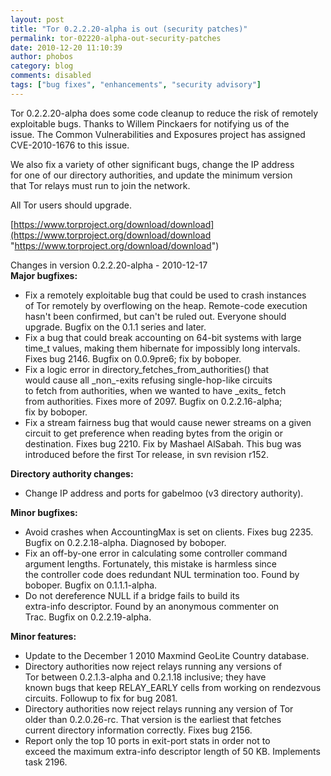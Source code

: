 ```yaml
---
layout: post
title: "Tor 0.2.2.20-alpha is out (security patches)"
permalink: tor-02220-alpha-out-security-patches
date: 2010-12-20 11:10:39
author: phobos
category: blog
comments: disabled
tags: ["bug fixes", "enhancements", "security advisory"]
---
```


Tor 0.2.2.20-alpha does some code cleanup to reduce the risk of remotely  
 exploitable bugs. Thanks to Willem Pinckaers for notifying us of the  
 issue. The Common Vulnerabilities and Exposures project has assigned  
 CVE-2010-1676 to this issue.

We also fix a variety of other significant bugs, change the IP address  
 for one of our directory authorities, and update the minimum version  
 that Tor relays must run to join the network.

All Tor users should upgrade.

[https://www.torproject.org/download/download](https://www.torproject.org/download/download "https://www.torproject.org/download/download")

Changes in version 0.2.2.20-alpha - 2010-12-17  
 **Major bugfixes:**

<!-- more -->

-   Fix a remotely exploitable bug that could be used to crash instances  
     of Tor remotely by overflowing on the heap. Remote-code execution  
     hasn't been confirmed, but can't be ruled out. Everyone should  
     upgrade. Bugfix on the 0.1.1 series and later.
-   Fix a bug that could break accounting on 64-bit systems with large  
     time\_t values, making them hibernate for impossibly long intervals.  
     Fixes bug 2146. Bugfix on 0.0.9pre6; fix by boboper.
-   Fix a logic error in directory\_fetches\_from\_authorities() that  
     would cause all \_non\_-exits refusing single-hop-like circuits  
     to fetch from authorities, when we wanted to have \_exits\_ fetch  
     from authorities. Fixes more of 2097. Bugfix on 0.2.2.16-alpha;  
     fix by boboper.
-   Fix a stream fairness bug that would cause newer streams on a given  
     circuit to get preference when reading bytes from the origin or  
     destination. Fixes bug 2210. Fix by Mashael AlSabah. This bug was  
     introduced before the first Tor release, in svn revision r152.

**Directory authority changes:**

-   Change IP address and ports for gabelmoo (v3 directory authority).

**Minor bugfixes:**

-   Avoid crashes when AccountingMax is set on clients. Fixes bug 2235.  
     Bugfix on 0.2.2.18-alpha. Diagnosed by boboper.
-   Fix an off-by-one error in calculating some controller command  
     argument lengths. Fortunately, this mistake is harmless since  
     the controller code does redundant NUL termination too. Found by  
     boboper. Bugfix on 0.1.1.1-alpha.
-   Do not dereference NULL if a bridge fails to build its  
     extra-info descriptor. Found by an anonymous commenter on  
     Trac. Bugfix on 0.2.2.19-alpha.

**Minor features:**

-   Update to the December 1 2010 Maxmind GeoLite Country database.
-   Directory authorities now reject relays running any versions of  
     Tor between 0.2.1.3-alpha and 0.2.1.18 inclusive; they have  
     known bugs that keep RELAY\_EARLY cells from working on rendezvous  
     circuits. Followup to fix for bug 2081.
-   Directory authorities now reject relays running any version of Tor  
     older than 0.2.0.26-rc. That version is the earliest that fetches  
     current directory information correctly. Fixes bug 2156.
-   Report only the top 10 ports in exit-port stats in order not to  
     exceed the maximum extra-info descriptor length of 50 KB. Implements  
     task 2196.

